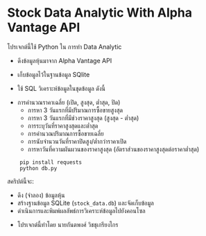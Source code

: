 # Stock Data Analytic With Alpha Vantage API

โปรเจกต์นี้ใช้ Python ใน การทำ Data Analytic

- ดีงข้อมูลหุ้นมาจาก Alpha Vantage API

- เก็บข้อมูลไว้ในฐานข้อมูล SQlite

- ใช้ SQL วิเคราะห์ข้อมูลในชุดข้อมูล ดังนี้
* การคำนวณราคาเฉลี่ย (เปิด, สูงสุด, ต่ำสุด, ปิด)
    * การหา 3 วันแรกที่มีปริมาณการซื้อขายสูงสุด
    * การหา 3 วันแรกที่มีช่วงราคาสูงสุด (สูงสุด - ต่ำสุด)
    * การระบุวันที่ราคาสูงสุดและต่ำสุด
    * การคำนวณปริมาณการซื้อขายเฉลี่ย
    * การนับจำนวนวันที่ราคาปิดสูง/ต่ำกว่าราคาเปิด
    * การหาวันที่ความผันผวนของราคาสูงสุด (อัตราส่วนของราคาสูงสุดต่อราคาต่ำสุด)

```
    pip install requests
    python db.py
```

สคริปต์นี้จะ:
* ดึง (จำลอง) ข้อมูลหุ้น
* สร้างฐานข้อมูล SQLite (`stock_data.db`) และจัดเก็บข้อมูล
* ดำเนินการและพิมพ์ผลลัพธ์การวิเคราะห์ข้อมูลไปยังคอนโซล

- โปรเจกต์นี้ทำโดย นายกันตพงศ์ วิชชุเกรียงไกร
